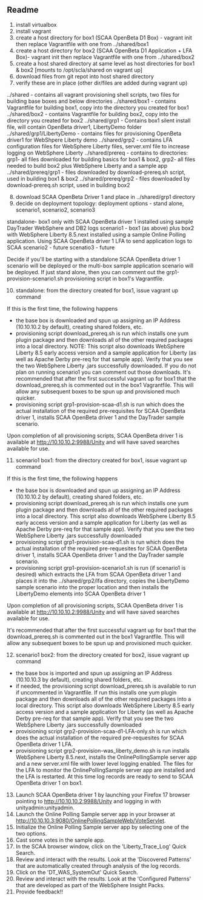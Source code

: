 Readme
--------------------
1. install virtualbox
2. install vagrant
3. create a host directory for box1 (SCAA OpenBeta D1 Box) - vagrant init then replace Vagrantfile with one from ../shared/box1
4. create a host directory for box2 (SCAA OpenBeta D1 Application + LFA Box)- vagrant init then replace Vagrantfile with one from ../shared/box2
5. create a host shared directory at same level as host directories for box1 & box2 [mounts to /opt/scla/shared on vagrant up]
6. download files from git repot into host shared directory 
7. verify these are in place (other dir/files are added during vagrant up)

../shared - contains all vagrant provisioning shell scripts, two files for building base boxes and below directories
../shared/box1 - contains Vagrantfile for building box1, copy into the directory you created for box1
../shared/box2 - contains Vagrantfile for building box2, copy into the directory you created for box2
../shared/grp1 - Contains box1 silent install file, will contain OpenBeta driver1, LibertyDemo folder 
../shared/grp1/LibertyDemo - contains files for provisioning OpenBeta driver1 for WebShpere Liberty demo
../shared/grp2 - contains LFA configuration files for WebSphere Liberty files, server.xml file to increase logging on WebSphere Liberty
../shared/prereq - contains to directories: grp1- all files downloaded for building basics for box1 & box2, grp2- all files needed to build box2 plus WebSphere Liberty and a sample app
../shared/prereq/grp1 - files downloaded by download-prereq.sh script, used in building box1 & box2
../shared/prereq/grp2 - files downloaded by download-prereq.sh script, used in building box2

8. download SCAA OpenBeta Driver 1 and place in ../shared/grp1 directory
9. decide on deployment topology: deployment options - stand alone, scenario1, scenario2, scenario3

standalone- box1 only with SCAA OpenBeta driver 1 installed using sample DayTrader WebSphere and DB2 logs
scenario1 - box1 (as above) plus box2 with WebSphere Liberty 8.5.next installed using a sample Online Polling application. Using SCAA OpenBeta driver 1 LFA to send application logs to SCAA
scenario2 - future
scenatio3 - future

Decide if you'll be starting with a standalone SCAA OpenBeta driver 1 scenario will be deployed or the multi-box sample application scenario will be deployed. If just stand alone, then you can comment out the grp1-provision-scenario1.sh provisioning script in box1's Vagrantfile.

10. standalone: from the directory created for box1, issue vagrant up command

If this is the first time, the following happens

- the base box is downloaded and spun up assigning an IP Address (10.10.10.2 by default), creating shared folders, etc.
- provisioning script download_prereq.sh is run which installs one yum plugin package and then downloads all of the other required packages into a local directory. NOTE: This script also downloads WebSphere Liberty 8.5 early access version and a sample application for Liberty (as well as Apache Derby pre-req for that sample app). Verify that you see the two WebSphere Liberty .jars successfully downloaded. If you do not plan on running scenario1 you can comment out those downloads. It's recommended that after the first successful vagrant up for box1 that the download_prereq.sh is commented out in the box1 Vagrantfile. This will allow any subsequent boxes to be spun up and provisioned much quicker.
- provisioning script grp1-provision-scaa-d1.sh is run which does the actual installation of the required pre-requisites for SCAA OpenBeta driver 1, installs SCAA OpenBeta driver 1 and the DayTrader sample scenario.

Upon completion of all provisioning scripts, SCAA OpenBeta driver 1 is available at http://10.10.10.2:9988/Unity and will have saved searches available for use.

11. scenario1 box1:  from the directory created for box1, issue vagrant up command

If this is the first time, the following happens

- the base box is downloaded and spun up assigning an IP Address (10.10.10.2 by default), creating shared folders, etc.
- provisioning script download_prereq.sh is run which installs one yum plugin package and then downloads all of the other required packages into a local directory. This script also downloads WebSphere Liberty 8.5 early access version and a sample application for Liberty (as well as Apache Derby pre-req for that sample app). Verify that you see the two WebSphere Liberty .jars successfully downloaded
- provisioning script grp1-provision-scaa-d1.sh is run which does the actual installation of the required pre-requesites for SCAA OpenBeta driver 1, installs SCAA OpenBeta driver 1 and the DayTrader sample scenario.
- provisioning script grp1-provision-scenario1.sh is run (if scenario1 is desired) which extracts the LFA from SCAA OpenBeta driver 1 and places it into the ../shared/grp2/lfa directory, copies the LibertyDemo sample scenario into the proper location and then installs the LibertyDemo elements into SCAA OpenBeta driver 1

Upon completion of all provisioning scripts, SCAA OpenBeta driver 1 is available at http://10.10.10.2:9988/Unity and will have saved searches available for use.

It's recommended that after the first successful vagrant up for box1 that the download_prereq.sh is commented out in the box1 Vagrantfile. This will allow any subsequent boxes to be spun up and provisioned much quicker.

12. scenario1 box2: from the directory created for box2, issue vagrant up command

- the base box is imported and spun up assigning an IP Address (10.10.10.3 by default), creating shared folders, etc.
- if needed, the provisioning script download_prereq.sh is available to run if uncommented in Vagrantfile. If run this installs one yum plugin package and then downloads all of the other required packages into a local directory. This script also downloads WebSphere Liberty 8.5 early access version and a sample application for Liberty (as well as Apache Derby pre-req for that sample app). Verify that you see the two WebSphere Liberty .jars successfully downloaded
- provisioning script grp2-provision-scaa-d1-LFA-only.sh is run which does the actual installation of the required pre-requesites for SCAA OpenBeta driver 1 LFA.
- provisioning script grp2-provision-was_liberty_demo.sh is run installs WebSphere Liberty 8.5.next, installs the OnlinePollingSample server app and a new server.xml file with lower level logging enabled. The files for the LFA to monitor the OnlinePollingSample server app are installed and the LFA is restarted. At this time log records are ready to send to SCAA OpenBeta driver 1 on box1.

13. Launch SCAA OpenBeta driver 1 by launching your Firefox 17 browser pointing to http://10.10.10.2:9988/Unity and logging in with unityadmin:unityadmin.
14. Launch the Online Polling Sample server app in your browser at http://10.10.10.3:9080/OnlinePollingSampleWeb/VoteServlet.
15. Initialize the Online Polling Sample server app by selecting one of the two options.
16. Cast some votes in the sample app.
17. In the SCAA browser window, click on the 'Liberty_Trace_Log' Quick Search.
18. Review and interact with the results. Look at the 'Discovered Patterns' that are automatically created through analysis of the log records.
19. Click on the 'DT_WAS_SystemOut' Quick Search.
20. Review and interact with the results. Look at the 'Configured Patterns' that are developed as part of the WebSphere Insight Packs. 
21. Provide feedback!!
